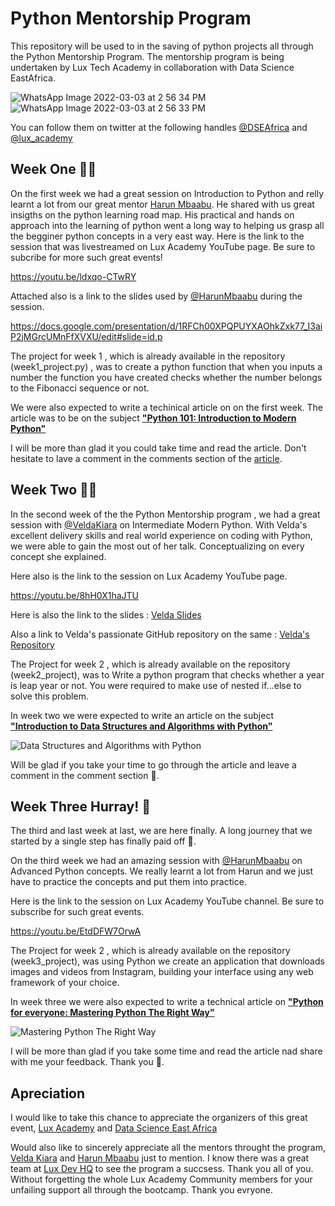 # Python Mentorship Program 

This repository will be used to in the saving of python projects all through the Python Mentorship Program. The mentorship program is being undertaken by Lux Tech Academy in collaboration with Data Science EastAfrica.

![WhatsApp Image 2022-03-03 at 2 56 34 PM](https://user-images.githubusercontent.com/91888963/156565893-7ad9abda-2807-425d-863f-4f14a49888c6.jpeg)                             ![WhatsApp Image 2022-03-03 at 2 56 33 PM](https://user-images.githubusercontent.com/91888963/156565908-ea71c157-a2d4-4cf5-8cf9-0044a075193e.jpeg)




You can follow them on twitter at the following handles [@DSEAfrica](https://twitter.com/DSEAfrica) and [ @lux_academy](https://twitter.com/lux_academy)



## Week One :man_technologist:

On the first week we had a great session on Introduction to Python and relly learnt a lot from our great mentor [Harun Mbaabu](https://twitter.com/HarunMbaabu). He shared with us great insigths on the python learning road map. 
His practical and hands on approach into the learning of python went a long way to helping us grasp all the begginer python concepts in a very east way.
Here is the link to the session that was livestreamed on Lux Academy YouTube page. Be sure to subcribe for more such great events!

https://youtu.be/ldxqo-CTwRY

Attached also is a link to the slides used by [@HarunMbaabu](https://twitter.com/HarunMbaabu) during the session.

https://docs.google.com/presentation/d/1RFCh00XPQPUYXAOhkZxk77_I3aiP2jMGrcUMnFfXVXU/edit#slide=id.p

The project for week 1 , which is already available in the repository (week1_project.py) , was to create a python function that when you inputs a number the function you have
created checks whether the number belongs to the Fibonacci sequence or not.

We were also expected to write a techinical article on on the first week. The article was to be on the subject [**"Python 101: Introduction to Modern Python"**](https://dev.to/brayan_kai/python-101-introduction-to-modern-python-2757)

I will be more than glad it you could take time and read the article. Don't hesitate to lave a comment in the comments section of the [article](https://dev.to/brayan_kai/python-101-introduction-to-modern-python-2757).

## Week Two :man_technologist:

In the second week of the the Python Mentorship program , we had a great session with [@VeldaKiara](https://twitter.com/VeldaKiara) on Intermediate Modern Python. With Velda's excellent delivery skills and real world experience on coding with Python, we were able to gain the most out of her talk. Conceptualizing on every concept she explained.

Here also is the link to the session on Lux Academy YouTube page.

https://youtu.be/8hH0X1haJTU

Here is also the link to the slides : [Velda Slides](https://www.canva.com/design/DAE35E4kFro/QH4db8VcBzPbADf1_qBXig/view?utm_content=DAE35E4kFro&utm_campaign=designshare&utm_medium=link&utm_source=publishsharelink)

Also a link to Velda's passionate GitHub repository on the same : [Velda's Repository](https://github.com/veldakarimi/lux-tech-Python-102)

The Project for week 2 , which is already available on the repository (week2_project), was to Write a python program that checks whether a year is leap year or not. You were required to make use of nested if...else to solve this problem.

In week two we were expected to write an article on the subject [**"Introduction to Data Structures and Algorithms with Python"**](https://dev.to/brayan_kai/introduction-to-data-structures-and-algorithms-with-python-3jhn)

![Data Structures and Algorithms with Python](https://user-images.githubusercontent.com/91888963/156583092-400f8925-02d3-42ab-b748-1e741c351b60.png)

Will be glad if you take your time to go through the article and leave a comment in the comment section :hugs:.

## Week Three Hurray! :tada:

The third and last week at last, we are here finally. A long journey that we started by a single step has finally paid off :clap:.

On the third week we had an amazing session with [@HarunMbaabu](https://twitter.com/HarunMbaabu) on Advanced Python concepts. We really learnt a lot from Harun and we just have to practice the concepts and put them into practice.

Here is the link to the session on Lux Academy YouTube channel. Be sure to subscribe for such great events.

https://youtu.be/EtdDFW7OrwA

The Project for week 2 , which is already available on the repository (week3_project), was using Python we create an application that downloads images and videos from Instagram, building your interface using any web framework of your choice. 

In week three we were also expected to write a technical article on [**"Python for everyone: Mastering Python The Right Way"**](https://dev.to/brayan_kai/mastering-python-the-right-way-2gi) 

![Mastering Python The Right Way](https://user-images.githubusercontent.com/91888963/156583073-67fc1ee2-ceba-446b-94e3-0d57f5ccfa38.png)

I will be more than glad if you take some time and read the article nad share with me your feedback. Thank you :partying_face:.

## Apreciation

I would like to take this chance to appreciate the organizers of this great event, [Lux Academy](https://twitter.com/lux_academy) and [Data Science East Africa](https://twitter.com/DSEAfrica)

Would also like to sincerely appreciate all the mentors throught the program, [Velda Kiara](https://twitter.com/VeldaKiara) and [Harun Mbaabu](https://twitter.com/HarunMbaabu) just to mention.
I know there was a great team at [Lux Dev HQ](https://twitter.com/LuxDevHQ) to see the program a succsess. Thank you all of you.
Without forgetting the whole Lux Academy Community members for your unfailing support all through the bootcamp. Thank you evryone.
